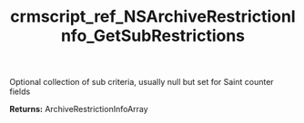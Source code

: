 ﻿---
title: crmscript_ref_NSArchiveRestrictionInfo_GetSubRestrictions
description: ArchiveRestrictionInfoArray NSArchiveRestrictionInfo.GetSubRestrictions()
intellisense: NSArchiveRestrictionInfo.GetSubRestrictions
keywords: NSArchiveRestrictionInfo, GetSubRestrictions
so.topic: reference
---

Optional collection of sub criteria, usually null but set for Saint counter fields

**Returns:** ArchiveRestrictionInfoArray


